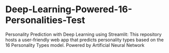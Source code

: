 # Deep-Learning-Powered-16-Personalities-Test
Personality Prediction with Deep Learning using Streamlit: This repository hosts a user-friendly web app that predicts personality types based on the 16 Personality Types model. Powered by Artificial Neural Network
